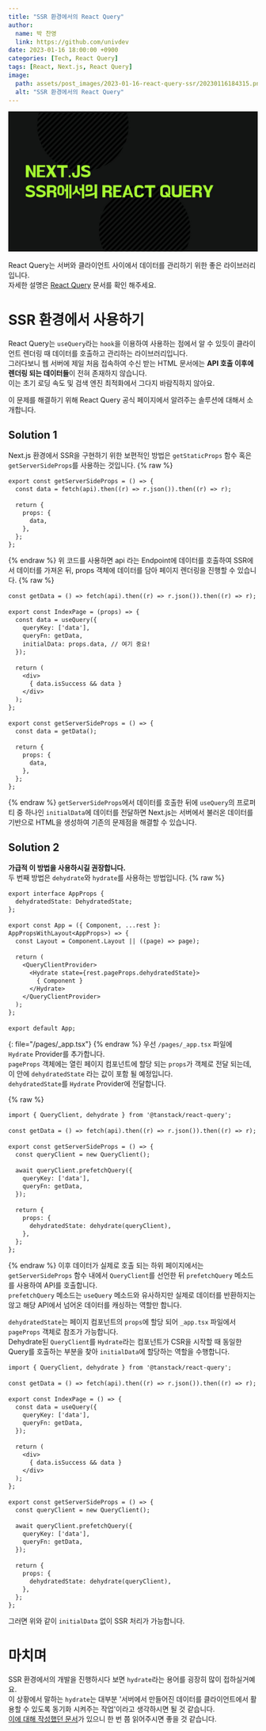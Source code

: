 ```yaml
---
title: "SSR 환경에서의 React Query"
author:
  name: 박 찬영
  link: https://github.com/univdev
date: 2023-01-16 18:00:00 +0900
categories: [Tech, React Query]
tags: [React, Next.js, React Query]
image:
  path: assets/post_images/2023-01-16-react-query-ssr/20230116184315.png
  alt: "SSR 환경에서의 React Query"
---
```

![React Query](assets/post_images/2023-01-16-react-query-ssr/20230116184315.png)  

React Query는 서버와 클라이언트 사이에서 데이터를 관리하기 위한 좋은 라이브러리입니다.  
자세한 설명은 [React Query][React Query] 문서를 확인 해주세요.

# SSR 환경에서 사용하기
React Query는 `useQuery`라는 `hook`을 이용하여 사용하는 점에서 알 수 있듯이 클라이언트 렌더링 때 데이터를 호출하고 관리하는 라이브러리입니다.  
그러다보니 웹 서버에 제일 처음 접속하여 수신 받는 HTML 문서에는 **API 호출 이후에 렌더링 되는 데이터들**이 전혀 존재하지 않습니다.  
이는 초기 로딩 속도 및 검색 엔진 최적화에서 그다지 바람직하지 않아요.

이 문제를 해결하기 위해 React Query 공식 페이지에서 알려주는 솔루션에 대해서 소개합니다.
## Solution 1
Next.js 환경에서 SSR을 구현하기 위한 보편적인 방법은 `getStaticProps` 함수 혹은 `getServerSideProps`를 사용하는 것입니다.
{% raw %}
```tsx
export const getServerSideProps = () => {
  const data = fetch(api).then((r) => r.json()).then((r) => r);

  return {
    props: {
      data,
    },
  };
};
```
{% endraw %}
위 코드를 사용하면 api 라는 Endpoint에 데이터를 호출하여 SSR에서 데이터를 가져온 뒤, props 객체에 데이터를 담아 페이지 렌더링을 진행할 수 있습니다.
{% raw %}
```tsx
const getData = () => fetch(api).then((r) => r.json()).then((r) => r);

export const IndexPage = (props) => {
  const data = useQuery({
    queryKey: ['data'],
    queryFn: getData,
    initialData: props.data, // 여기 중요!
  });

  return (
    <div>
      { data.isSuccess && data }
    </div>
  );
};

export const getServerSideProps = () => {
  const data = getData();

  return {
    props: {
      data,
    },
  };
};
```
{% endraw %}
`getServerSideProps`에서 데이터를 호출한 뒤에 `useQuery`의 프로퍼티 중 하나인 `initialData`에 데이터를 전달하면 Next.js는 서버에서 불러온 데이터를 기반으로 HTML을 생성하여 기존의 문제점을 해결할 수 있습니다.  
## Solution 2
**가급적 이 방법을 사용하시길 권장합니다.**  
두 번째 방법은 `dehydrate`와 `hydrate`를 사용하는 방법입니다.
{% raw %}
```tsx
export interface AppProps {
  dehydratedState: DehydratedState;
};

export const App = ({ Component, ...rest }: AppPropsWithLayout<AppProps>) => {
  const Layout = Component.Layout || ((page) => page);

  return (
    <QueryClientProvider>
      <Hydrate state={rest.pageProps.dehydratedState}>
        { Component }
      </Hydrate>
    </QueryClientProvider>
  );
};

export default App;
```
{: file="/pages/_app.tsx"}
{% endraw %}
우선 `/pages/_app.tsx` 파일에 `Hydrate` Provider를 추가합니다.  
`pageProps` 객체에는 열린 페이지 컴포넌트에 할당 되는 `props`가 객체로 전달 되는데, 이 안에 `dehydratedState` 라는 값이 포함 될 예정입니다.  
`dehydratedState`를 `Hydrate` Provider에 전달합니다.

{% raw %}
```tsx
import { QueryClient, dehydrate } from '@tanstack/react-query';

const getData = () => fetch(api).then((r) => r.json()).then((r) => r);

export const getServerSideProps = () => {
  const queryClient = new QueryClient();

  await queryClient.prefetchQuery({
    queryKey: ['data'],
    queryFn: getData,
  });

  return {
    props: {
      dehydratedState: dehydrate(queryClient),
    },
  };
};
```
{% endraw %}
이후 데이터가 실제로 호출 되는 하위 페이지에서는 `getServerSideProps` 함수 내에서 `QueryClient`를 선언한 뒤 `prefetchQuery` 메소드를 사용하여 API를 호출합니다.  
`prefetchQuery` 메소드는 `useQuery` 메소드와 유사하지만 실제로 데이터를 반환하지는 않고 해당 API에서 넘어온 데이터를 캐싱하는 역할만 합니다.

`dehydratedState`는 페이지 컴포넌트의 `props`에 할당 되어 `_app.tsx` 파일에서 `pageProps` 객체로 참조가 가능합니다.  
Dehydrate된 `QueryClient`를 `Hydrate`라는 컴포넌트가 CSR을 시작할 때 동일한 Query를 호출하는 부분을 찾아 `initialData`에 할당하는 역할을 수행합니다.

```tsx
import { QueryClient, dehydrate } from '@tanstack/react-query';

const getData = () => fetch(api).then((r) => r.json()).then((r) => r);

export const IndexPage = () => {
  const data = useQuery({
    queryKey: ['data'],
    queryFn: getData,
  });

  return (
    <div>
      { data.isSuccess && data }
    </div>
  );
};

export const getServerSideProps = () => {
  const queryClient = new QueryClient();

  await queryClient.prefetchQuery({
    queryKey: ['data'],
    queryFn: getData,
  });

  return {
    props: {
      dehydratedState: dehydrate(queryClient),
    },
  };
};
```
그러면 위와 같이 `initialData` 없이 SSR 처리가 가능합니다.
# 마치며
SSR 환경에서의 개발을 진행하시다 보면 `hydrate`라는 용어를 굉장히 많이 접하실거예요.  
이 상황에서 말하는 `hydrate`는 대부분 '서버에서 만들어진 데이터를 클라이언트에서 활용할 수 있도록 동기화 시켜주는 작업'이라고 생각하시면 될 것 같습니다.  
[이에 대해 작성했던 문서][Hydration]가 있으니 한 번 쯤 읽어주시면 좋을 것 같습니다.

[React Query]: /posts/react-query-tutorial/
[Hydration]: /posts/nextjs-hydration/